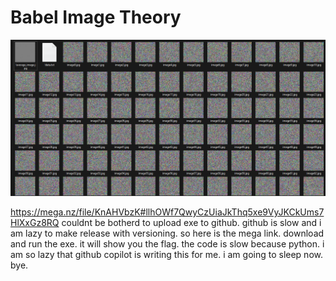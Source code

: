 # Babel Image Theory

![alt text](image.png)

https://mega.nz/file/KnAHVbzK#llhOWf7QwyCzUiaJkThq5xe9VyJKCkUms7HlXxGz8RQ
couldnt be botherd to upload exe to github. github is slow and i am lazy to make release with versioning. so here is the mega link. download and run the exe. it will show you the flag.
the code is slow because python.
i am so lazy that github copilot is writing this for me. i am going to sleep now. bye.